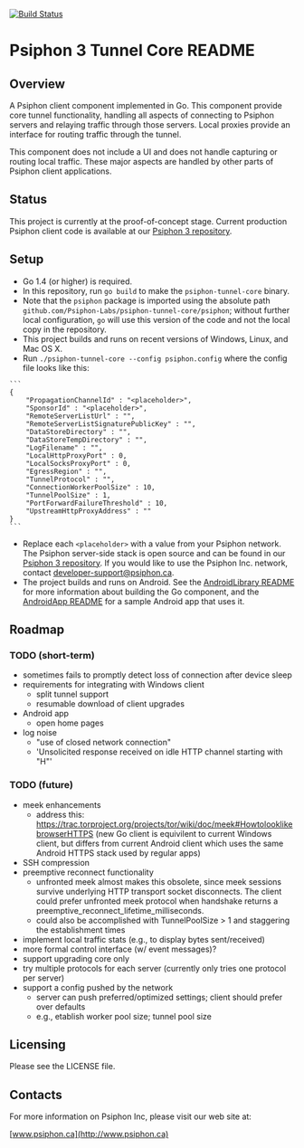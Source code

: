 [![Build Status](https://travis-ci.org/Psiphon-Labs/psiphon-tunnel-core.png)](https://travis-ci.org/Psiphon-Labs/psiphon-tunnel-core)

Psiphon 3 Tunnel Core README
================================================================================

Overview
--------------------------------------------------------------------------------

A Psiphon client component implemented in Go. This component provide core tunnel functionality, handling all aspects of connecting to Psiphon servers and relaying traffic through those servers. Local proxies provide an interface for routing traffic through the tunnel.

This component does not include a UI and does not handle capturing or routing local traffic. These major aspects are handled by other parts of Psiphon client applications.

Status
--------------------------------------------------------------------------------

This project is currently at the proof-of-concept stage. Current production Psiphon client code is available at our [Psiphon 3 repository](https://bitbucket.org/psiphon/psiphon-circumvention-system).

Setup
--------------------------------------------------------------------------------

* Go 1.4 (or higher) is required.
* In this repository, run `go build` to make the `psiphon-tunnel-core` binary.
* Note that the `psiphon` package is imported using the absolute path `github.com/Psiphon-Labs/psiphon-tunnel-core/psiphon`; without further local configuration, `go` will use this version of the code and not the local copy in the repository.
* This project builds and runs on recent versions of Windows, Linux, and Mac OS X.
* Run `./psiphon-tunnel-core --config psiphon.config` where the config file looks like this:

<!--BEGIN-SAMPLE-CONFIG-->
    ```
    {
        "PropagationChannelId" : "<placeholder>",
        "SponsorId" : "<placeholder>",
        "RemoteServerListUrl" : "",
        "RemoteServerListSignaturePublicKey" : "",
        "DataStoreDirectory" : "",
        "DataStoreTempDirectory" : "",
        "LogFilename" : "",
        "LocalHttpProxyPort" : 0,
        "LocalSocksProxyPort" : 0,
        "EgressRegion" : "",
        "TunnelProtocol" : "",
        "ConnectionWorkerPoolSize" : 10,
        "TunnelPoolSize" : 1,
        "PortForwardFailureThreshold" : 10,
        "UpstreamHttpProxyAddress" : ""
    }
    ```
<!--END-SAMPLE-CONFIG-->

* Replace each `<placeholder>` with a value from your Psiphon network. The Psiphon server-side stack is open source and can be found in our  [Psiphon 3 repository](https://bitbucket.org/psiphon/psiphon-circumvention-system). If you would like to use the Psiphon Inc. network, contact <developer-support@psiphon.ca>.
* The project builds and runs on Android. See the [AndroidLibrary README](AndroidLibrary/README.md) for more information about building the Go component, and the [AndroidApp README](AndroidApp/README.md) for a sample Android app that uses it.

Roadmap
--------------------------------------------------------------------------------

### TODO (short-term)

* sometimes fails to promptly detect loss of connection after device sleep
* requirements for integrating with Windows client
  * split tunnel support
  * resumable download of client upgrades
* Android app
  * open home pages
* log noise
  * "use of closed network connection"
  * 'Unsolicited response received on idle HTTP channel starting with "H"'

### TODO (future)

* meek enhancements
  * address this: https://trac.torproject.org/projects/tor/wiki/doc/meek#HowtolooklikebrowserHTTPS (new Go client is equivilent to current Windows client, but differs from current Android client which uses the same Android HTTPS stack used by regular apps)
* SSH compression
* preemptive reconnect functionality
  * unfronted meek almost makes this obsolete, since meek sessions survive underlying
     HTTP transport socket disconnects. The client could prefer unfronted meek protocol
     when handshake returns a preemptive_reconnect_lifetime_milliseconds.
  * could also be accomplished with TunnelPoolSize > 1 and staggering the establishment times
* implement local traffic stats (e.g., to display bytes sent/received)
* more formal control interface (w/ event messages)?
* support upgrading core only
* try multiple protocols for each server (currently only tries one protocol per server)
* support a config pushed by the network
  * server can push preferred/optimized settings; client should prefer over defaults
  * e.g., etablish worker pool size; tunnel pool size

Licensing
--------------------------------------------------------------------------------

Please see the LICENSE file.


Contacts
--------------------------------------------------------------------------------

For more information on Psiphon Inc, please visit our web site at:

[www.psiphon.ca](http://www.psiphon.ca)
